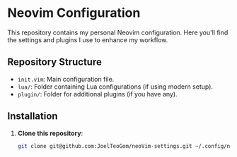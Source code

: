 # Neovim Configuration

This repository contains my personal Neovim configuration. Here you'll find the settings and plugins I use to enhance my workflow.

## Repository Structure

- `init.vim`: Main configuration file.
- `lua/`: Folder containing Lua configurations (if using modern setup).
- `plugin/`: Folder for additional plugins (if you have any).

## Installation

1. **Clone this repository**:
   ```bash
   git clone git@github.com:JoelTeoGom/neoVim-settings.git ~/.config/nvim
